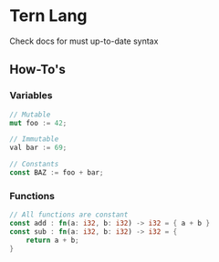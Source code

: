 # Tern Lang

Check docs for must up-to-date syntax

## How-To's

### Variables

```rust
// Mutable
mut foo := 42;

// Immutable
val bar := 69;

// Constants
const BAZ := foo + bar;
```

### Functions

```rust
// All functions are constant
const add : fn(a: i32, b: i32) -> i32 = { a + b }
const sub : fn(a: i32, b: i32) -> i32 = {
    return a + b;
}
```
